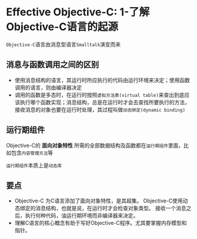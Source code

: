 Effective Objective-C: 1-了解Objective-C语言的起源
===

`Objective-C`语言由消息型语言`Smalltalk`演变而来

## 消息与函数调用之间的区别

- 使用消息结构的语言，其运行时所应执行的代码由运行环境来决定；使用函数调用的语言，则由编译器决定
- 调用的函数是多态时，在运行时按照`虚拟方法表(virtual table)`来查出到底应该执行哪个函数实现；消息结构，总是在运行时才会去查找所要执行的方法，接收消息的对象也要在运行时处理，其过程叫做`动态绑定(dynamic binding)`

## 运行期组件

Objective-C的 __面向对象特性__ 所需的全部数据结构及函数都在`运行期组件`里面，比如包含`内容管理方法`等

`运行期组件`本质上是`动态库`

## 要点

- Objective-C 为C语言添加了面向对象特性，是其超集。
Objective-C使用动态绑定的消息结构，也就是说，在运行时才会检查对象类型。
接收一个消息之后，执行何种代码，油运行期环境而非编译器来决定。
- 理解C语言的核心概念有助于写好Objective-C程序。尤其要掌握内存模型和指针。
